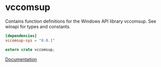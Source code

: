 # vccomsup #
Contains function definitions for the Windows API library vccomsup. See winapi for types and constants.

```toml
[dependencies]
vccomsup-sys = "0.0.1"
```

```rust
extern crate vccomsup;
```

[Documentation](https://retep998.github.io/doc/winapi/vccomsup/)

